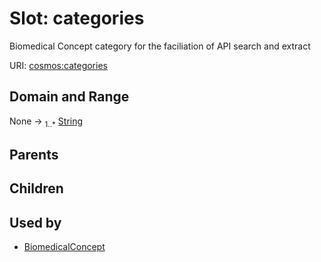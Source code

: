 
# Slot: categories


Biomedical Concept category for the faciliation of API search and extract

URI: [cosmos:categories](https://www.cdisc.org/cosmos/1-0categories)


## Domain and Range

None &#8594;  <sub>1..\*</sub> [String](types/String.md)

## Parents


## Children


## Used by

 * [BiomedicalConcept](BiomedicalConcept.md)
